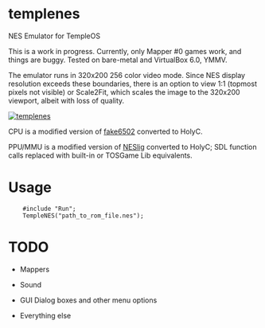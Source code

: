 # templenes
NES Emulator for TempleOS

This is a work in progress. Currently, only Mapper #0 games work, and things are buggy. Tested on bare-metal and VirtualBox 6.0, YMMV.

The emulator runs in 320x200 256 color video mode. Since NES display resolution exceeds these boundaries, there is an option to view 1:1 (topmost pixels not visible) or Scale2Fit, which scales the image to the 320x200 viewport, albeit with loss of quality.

[![templenes](https://raw.githubusercontent.com/obecebo/templenes/master/video_link.png "NES Emulator for TempleOS") ](https://www.youtube.com/watch?v=dx-fVPUeuYs)

CPU is a modified version of [fake6502](http://rubbermallet.org/fake6502.c) converted to HolyC.

PPU/MMU is a modified version of [NESlig](https://github.com/toblu302/NESlig) converted to HolyC; SDL function calls replaced with built-in or TOSGame Lib equivalents.
# Usage

```
	#include "Run";
	TempleNES("path_to_rom_file.nes");
```

# TODO

- Mappers

- Sound

- GUI Dialog boxes  and other menu options

- Everything else